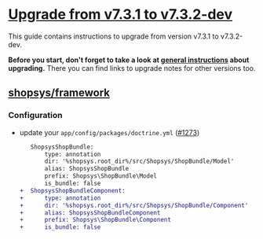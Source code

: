 # [Upgrade from v7.3.1 to v7.3.2-dev](https://github.com/shopsys/shopsys/compare/v7.3.1...7.3)

This guide contains instructions to upgrade from version v7.3.1 to v7.3.2-dev.

**Before you start, don't forget to take a look at [general instructions](/UPGRADE.md) about upgrading.**
There you can find links to upgrade notes for other versions too.

## [shopsys/framework]

### Configuration
- update your `app/config/packages/doctrine.yml` ([#1273](https://github.com/shopsys/shopsys/pull/1273))
    ```diff
       ShopsysShopBundle:
           type: annotation
           dir: '%shopsys.root_dir%/src/Shopsys/ShopBundle/Model'
           alias: ShopsysShopBundle
           prefix: Shopsys\ShopBundle\Model
           is_bundle: false
    +  ShopsysShopBundleComponent:
    +      type: annotation
    +      dir: '%shopsys.root_dir%/src/Shopsys/ShopBundle/Component'
    +      alias: ShopsysShopBundleComponent
    +      prefix: Shopsys\ShopBundle\Component
    +      is_bundle: false
    ```

[shopsys/framework]: https://github.com/shopsys/framework
